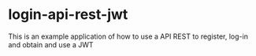 # login-api-rest-jwt
This is an example application of how to use a API REST to register, log-in and obtain and use a JWT
